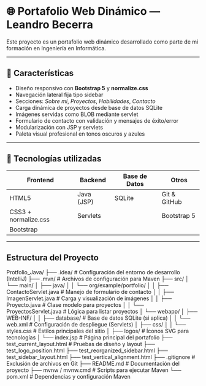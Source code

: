 # 🌐 Portafolio Web Dinámico — Leandro Becerra

Este proyecto es un portafolio web dinámico desarrollado como parte de mi formación en Ingeniería en Informática.

---

## 🚀 Características

- Diseño responsivo con **Bootstrap 5** y **normalize.css**
- Navegación lateral fija tipo sidebar
- Secciones: *Sobre mí*, *Proyectos*, *Habilidades*, *Contacto*
- Carga dinámica de proyectos desde base de datos SQLite
- Imágenes servidas como BLOB mediante servlet
- Formulario de contacto con validación y mensajes de éxito/error
- Modularización con JSP y servlets
- Paleta visual profesional en tonos oscuros y azules

---

## 🧰 Tecnologías utilizadas

| Frontend              | Backend         | Base de Datos | Otros         |
|-----------------------|-----------------|---------------|---------------|
| HTML5                 | Java (JSP)      | SQLite        | Git & GitHub  |
| CSS3 + normalize.css  | Servlets        |               | Bootstrap 5   |
| Bootstrap             |                 |               |               |

---

## Estructura del Proyecto

Protfolio_Java/
├── .idea/                     # Configuración del entorno de desarrollo (IntelliJ)
├── .mvn/                      # Archivos de configuración para Maven
├── src/
│   └── main/
│       ├── java/
│       │   └── org/example/portfolio/
│       │       ├── ContactoServlet.java      # Manejo de formulario de contacto
│       │       ├── ImagenServlet.java        # Carga y visualización de imágenes
│       │       ├── Proyecto.java             # Clase modelo para proyectos
│       │       └── ProyectosServlet.java     # Lógica para listar proyectos
│       └── webapp/
│           ├── WEB-INF/
│           │   ├── database/                 # Base de datos SQLite (si aplica)
│           │   └── web.xml                   # Configuración de despliegue (Servlets)
│           ├── css/
│           │   └── styles.css                # Estilos principales del sitio
│           ├── logos/                        # Íconos SVG para tecnologías
│           └── index.jsp                     # Página principal del portafolio
├── test_current_layout.html                 # Pruebas de diseño y layout
├── test_logo_position.html
├── test_reorganized_sidebar.html
├── test_sidebar_layout.html
├── test_vertical_alignment.html
├── .gitignore                                # Exclusión de archivos en Git
├── README.md                                 # Documentación del proyecto
├── mvnw / mvnw.cmd                           # Scripts para ejecutar Maven
└── pom.xml                                   # Dependencias y configuración Maven




